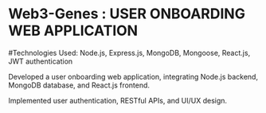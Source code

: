 # Web3-Genes :  USER ONBOARDING WEB APPLICATION

#Technologies Used: Node.js, Express.js, MongoDB, Mongoose, React.js, JWT authentication
 
 Developed a user onboarding web application, integrating
 Node.js backend, MongoDB database, and React.js
 frontend. 
 
 Implemented user authentication, RESTful APIs,
 and UI/UX design.